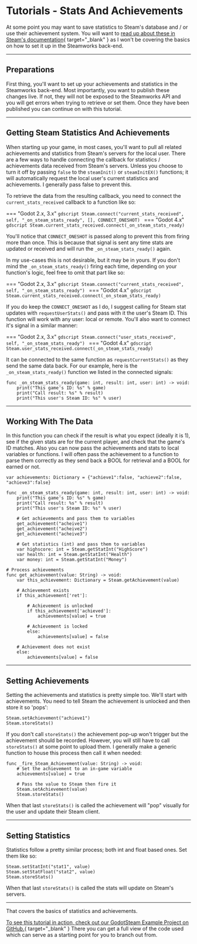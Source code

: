 # Tutorials - Stats And Achievements

At some point you may want to save statistics to Steam's database and / or use their achievement system. You will want to [read up about these in Steam's documentation](https://partner.steamgames.com/doc/features/achievements){ target="\_blank" } as I won't be covering the basics on how to set it up in the Steamworks back-end.

---

## Preparations

First thing, you'll want to set up your achievements and statistics in the Steamworks back-end. Most importantly, you want to publish these changes live. If not, they will not be exposed to the Steamworks API and you will get errors when trying to retrieve or set them. Once they have been published you can continue on with this tutorial.

---

## Getting Steam Statistics And Achievements

When starting up your game, in most cases, you'll want to pull all related achievements and statistics from Steam's servers for the local user. There are a few ways to handle connecting the callback for statistics / achievements data received from Steam's servers.
Unless you choose to turn it off by passing `false` to the `steamInit()` or `steamInitEX()` functions; it will automatically request the local user's current statistics and achievements. I generally pass false to prevent this.

To retrieve the data from the resulting callback, you need to connect the `current_stats_received` callback to a function like so:

=== "Godot 2.x, 3.x"
	````gdscript
	Steam.connect("current_stats_received", self, "_on_steam_stats_ready", [], CONNECT_ONESHOT)
	````
=== "Godot 4.x"
	````gdscript
	Steam.current_stats_received.connect(_on_steam_stats_ready)
	````

You'll notice that `CONNECT_ONESHOT` is passed along to prevent this from firing more than once. This is because that signal is sent any time stats are updated or received and will run the `_on_steam_stats_ready()` again.

In my use-cases this is not desirable, but it may be in yours. If you don't mind the `_on_steam_stats_ready()` firing each time, depending on your function's logic, feel free to omit that part like so:

=== "Godot 2.x, 3.x"
	````gdscript
	Steam.connect("current_stats_received", self, "_on_steam_stats_ready")
	````
=== "Godot 4.x"
	````gdscript
	Steam.current_stats_received.connect(_on_steam_stats_ready)
	````

If you do keep the `CONNECT_ONESHOT` as I do, I suggest calling for Steam stat updates with `requestUserStats()` and pass with it the user's Steam ID. This function will work with any user: local or remote. You'll also want to connect it's signal in a similar manner:

=== "Godot 2.x, 3.x"
	````gdscript
	Steam.connect("user_stats_received", self, "_on_steam_stats_ready")
	````
=== "Godot 4.x"
	````gdscript
	Steam.user_stats_received.connect(_on_steam_stats_ready)
	````

It can be connected to the same function as `requestCurrentStats()` as they send the same data back. For our example, here is the `_on_steam_stats_ready()` function we listed in the connected signals:

````gdscript
func _on_steam_stats_ready(game: int, result: int, user: int) -> void:
	print("This game's ID: %s" % game)
	print("Call result: %s" % result)
	print("This user's Steam ID: %s" % user)
````

---

## Working With The Data

In this function you can check if the result is what you expect (ideally it is 1), see if the given stats are for the current player, and check that the game's ID matches. Also you can now pass the achievements and stats to local variables or functions. I will often pass the achievement to a function to parse them correctly as they send back a BOOL for retrieval and a BOOL for earned or not.

````gdscript
var achievements: Dictionary = {"achieve1":false, "achieve2":false, "achieve3":false}

func _on_steam_stats_ready(game: int, result: int, user: int) -> void:
	print("This game's ID: %s" % game)
	print("Call result: %s" % result)
	print("This user's Steam ID: %s" % user)

	# Get achievements and pass them to variables
	get_achievement("acheive1")
	get_achievement("acheive2")
	get_achievement("acheive3")

	# Get statistics (int) and pass them to variables
	var highscore: int = Steam.getStatInt("HighScore")
	var health: int = Steam.getStatInt("Health")
	var money: int = Steam.getStatInt("Money")

# Process achievements
func get_achievement(value: String) -> void:
	var this_achievement: Dictionary = Steam.getAchievement(value)

	# Achievement exists
	if this_achievement['ret']:

		# Achievement is unlocked
		if this_achievement['achieved']:
			achievements[value] = true

		# Achievement is locked
		else:
			achievements[value] = false

	# Achievement does not exist
	else:
		achievements[value] = false
````

---

## Setting Achievements

Setting the achievements and statistics is pretty simple too. We'll start with achievements. You need to tell Steam the achievement is unlocked and then store it so 'pops':

````gdscript
Steam.setAchievement("achieve1")
Steam.storeStats()
````

If you don't call `storeStats()` the achievement pop-up won't trigger but the achievement should be recorded. However, you will still have to call `storeStats()` at some point to upload them. I generally make a generic function to house this process then call it when needed:

````gdscript
func _fire_Steam_Achievement(value: String) -> void:
	# Set the achievement to an in-game variable
	achievements[value] = true

	# Pass the value to Steam then fire it
	Steam.setAchievement(value)
	Steam.storeStats()
````

When that last `storeStats()` is called the achievement will "pop" visually for the user and update their Steam client.

---

## Setting Statistics

Statistics follow a pretty similar process; both int and float based ones. Set them like so:

````gdscript
Steam.setStatInt("stat1", value)
Steam.setStatFloat("stat2", value)
Steam.storeStats()
````

When that last `storeStats()` is called the stats will update on Steam's servers.

---

That covers the basics of statistics and achievements.

[To see this tutorial in action, check out our GodotSteam Example Project on GitHub.](https://github.com/CoaguCo-Industries/GodotSteam-Example-Project){ target="\_blank" } There you can get a full view of the code used which can serve as a starting point for you to branch out from.
